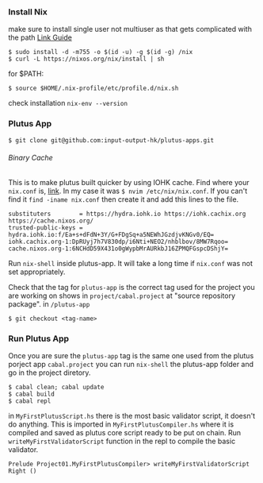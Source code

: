 ### Install Nix
make sure to install single user not multiuser as that gets complicated with the path
[Link Guide](https://nixos.wiki/wiki/Nix_Installation_Guide)
```
$ sudo install -d -m755 -o $(id -u) -g $(id -g) /nix
$ curl -L https://nixos.org/nix/install | sh
```
for $PATH:
```
$ source $HOME/.nix-profile/etc/profile.d/nix.sh
```
check installation `nix-env --version`

### Plutus App
```
$ git clone git@github.com:input-output-hk/plutus-apps.git
```
###### Binary Cache
This is to make plutus built quicker by using IOHK cache.
Find where your `nix.conf` is, [link](https://nixos.org/manual/nix/stable/command-ref/conf-file.html).
In my case it was `$ nvim /etc/nix/nix.conf`. If you can't find it `find -iname nix.conf` then create it and add this lines to the file.
```
substituters        = https://hydra.iohk.io https://iohk.cachix.org https://cache.nixos.org/
trusted-public-keys = hydra.iohk.io:f/Ea+s+dFdN+3Y/G+FDgSq+a5NEWhJGzdjvKNGv0/EQ= iohk.cachix.org-1:DpRUyj7h7V830dp/i6Nti+NEO2/nhblbov/8MW7Rqoo= cache.nixos.org-1:6NCHdD59X431o0gWypbMrAURkbJ16ZPMQFGspcDShjY=
```

Run `nix-shell` inside plutus-app. It will take a long time if `nix.conf` was not set appropriately.

Check that the tag for `plutus-app` is the correct tag used for the project you are working on shows in `project/cabal.project` at "source repository package".
in `/plutus-app`
```
$ git checkout <tag-name>
```

### Run Plutus App
Once you are sure the `plutus-app` tag is the same one used from the plutus porject app `cabal.project` you can run `nix-shell` the plutus-app folder and go in the project diretory.
```
$ cabal clean; cabal update
$ cabal build
$ cabal repl
```
in `MyFirstPlutusScript.hs` there is the most basic validator script, it doesn't do anything.
This is imported in `MyFirstPlutusCompiler.hs` where it is compiled and saved as plutus core script ready to be put on chain.
Run `writeMyFirstValidatorScript` function in the repl to compile the basic validator.
```
Prelude Project01.MyFirstPlutusCompiler> writeMyFirstValidatorScript
Right ()
```


